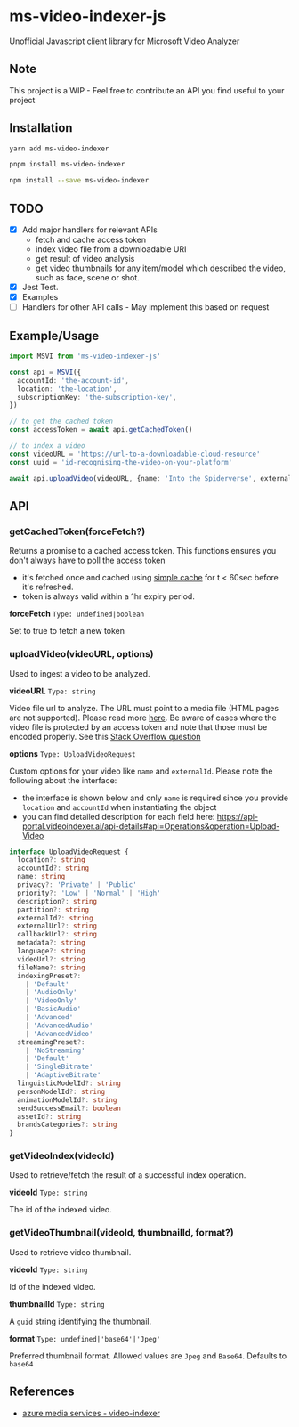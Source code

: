 # ms-video-indexer-js

Unofficial Javascript client library for Microsoft Video Analyzer

## Note

This project is a WIP - Feel free to contribute an API you find useful to your project

## Installation

```bash
yarn add ms-video-indexer

pnpm install ms-video-indexer

npm install --save ms-video-indexer
```

## TODO

- [x] Add major handlers for relevant APIs
  - fetch and cache access token
  - index video file from a downloadable URI
  - get result of video analysis
  - get video thumbnails for any item/model which described the video, such as face, scene or shot.
- [x] Jest Test.
- [x] Examples
- [ ] Handlers for other API calls - May implement this based on request

## Example/Usage

```ts
import MSVI from 'ms-video-indexer-js'

const api = MSVI({
  accountId: 'the-account-id',
  location: 'the-location',
  subscriptionKey: 'the-subscription-key',
})

// to get the cached token
const accessToken = await api.getCachedToken()

// to index a video
const videoURL = 'https://url-to-a-downloadable-cloud-resource'
const uuid = 'id-recognising-the-video-on-your-platform'

await api.uploadVideo(videoURL, {name: 'Into the Spiderverse', externalId: uuid })
```

## API

### getCachedToken(forceFetch?)

Returns a promise to a cached access token. This functions ensures you don't always have to poll the access token 

- it's fetched once and cached using [simple cache](https://github.com/nwaughachukwuma/sma-cache) for t < 60sec before it's refreshed. 
- token is always valid within a 1hr expiry period.

**forceFetch**
`Type: undefined|boolean`

Set to true to fetch a new token

### uploadVideo(videoURL, options)

Used to ingest a video to be analyzed.

**videoURL**
`Type: string`

Video file url to analyze. The URL must point to a media file (HTML pages are not supported). Please read more [here](https://docs.microsoft.com/en-us/azure/media-services/video-indexer/upload-index-videos#videourl). Be aware of cases where the video file is protected by an access token and note that those must be encoded properly. See this [Stack Overflow question](https://stackoverflow.com/questions/66098966/issue-with-using-a-video-file-on-google-cloud-storage-as-input-to-microsoft-vide/66116340#66116340)

**options**
`Type: UploadVideoRequest`

Custom options for your video like `name` and `externalId`. Please note the following about the interface:

- the interface is shown below and only `name` is required since you provide `location` and `accountId` when instantiating the object
- you can find detailed description for each field here: https://api-portal.videoindexer.ai/api-details#api=Operations&operation=Upload-Video

```ts
interface UploadVideoRequest {
  location?: string
  accountId?: string
  name: string
  privacy?: 'Private' | 'Public'
  priority?: 'Low' | 'Normal' | 'High'
  description?: string
  partition?: string
  externalId?: string
  externalUrl?: string
  callbackUrl?: string
  metadata?: string
  language?: string
  videoUrl?: string
  fileName?: string
  indexingPreset?:
    | 'Default'
    | 'AudioOnly'
    | 'VideoOnly'
    | 'BasicAudio'
    | 'Advanced'
    | 'AdvancedAudio'
    | 'AdvancedVideo'
  streamingPreset?:
    | 'NoStreaming'
    | 'Default'
    | 'SingleBitrate'
    | 'AdaptiveBitrate'
  linguisticModelId?: string
  personModelId?: string
  animationModelId?: string
  sendSuccessEmail?: boolean
  assetId?: string
  brandsCategories?: string
}
```

### getVideoIndex(videoId)

Used to retrieve/fetch the result of a successful index operation.

**videoId**
`Type: string`

The id of the indexed video.

### getVideoThumbnail(videoId, thumbnailId, format?)

Used to retrieve video thumbnail.

**videoId**
`Type: string`

Id of the indexed video.

**thumbnailId**
`Type: string`

A `guid` string identifying the thumbnail.

**format**
`Type: undefined|'base64'|'Jpeg'`

Preferred thumbnail format. Allowed values are `Jpeg` and `Base64`. Defaults to `base64`

## References

- [azure media services - video-indexer](https://docs.microsoft.com/en-us/azure/media-services/video-indexer/)
